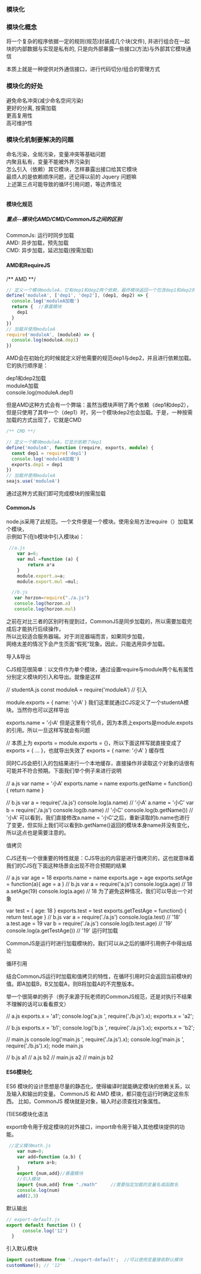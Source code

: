 ### 模块化

### 模块化概念
将一个复杂的程序依据一定的规则(规范)封装成几个块(文件), 并进行组合在一起     <br>
块的内部数据与实现是私有的, 只是向外部暴露一些接口(方法)与外部其它模块通信

本质上就是一种提供对外通信接口，进行代码切分/组合的管理方式

### 模块化的好处
避免命名冲突(减少命名空间污染)     <br>
更好的分离, 按需加载     <br>
更高复用性     <br>
高可维护性     <br>



### 模块化机制要解决的问题

命名污染，全局污染，变量冲突等基础问题     <br>
内聚且私有，变量不能被外界污染到     <br>
怎么引入（依赖）其它模块，怎样暴露出接口给其它模块     <br>
最烦人的是依赖顺序问题，还记得以前的 Jquery 问题嘛     <br>
上述第三点可能导致的循环引用问题，等边界情况     

```js
```

#### 模块化规范

##### 重点--模块化AMD/CMD/CommonJS之间的区别
CommonJs: 运行时同步加载    <br>
AMD: 异步加载，预先加载    <br>
CMD: 异步加载，延迟加载(按需加载)

#### AMD和RequireJS

/** AMD **/
```ts
// 定义一个模块moduleA，它有dep1和dep2两个依赖，最终模块返回一个包含dep1和dep2的对象
define('moduleA', ['dep1', 'dep2'], (dep1, dep2) => {
  console.log('moduleA加载')
  return {  //暴露模块
    dep1
  }
})
// 加载并使用moduleA
require('moduleA', (moduleA) => {
  console.log(moduleA.dep1)
})
```
AMD会在初始化的时候就定义好他需要的规范dep1与dep2，并且进行依赖加载。它的执行顺序是：

dep1和dep2加载    <br>
moduleA加载    <br>
console.log(moduleA.dep1)    <br>

但是AMD这种方式会有一个弊端：虽然当模块声明了两个依赖（dep1和dep2），但是只使用了其中一个（dep1）时，另一个模块dep2也会加载。于是，一种按需加载的方式出现了，它就是CMD

```ts
/** CMD **/

// 定义一个模块moduleA，它显示依赖了dep1
define('moduleA', function (require, exports, module) {
  const dep1 = require('dep1')
  console.log('moduleA加载')
  exports.dep1 = dep1
})
// 加载并使用moduleA
seajs.use('moduleA')

```
通过这种方式我们即可完成模块的按需加载

#### CommonJs
node.js采用了此规范。一个文件便是一个模块。使用全局方法require（）加载某个模块，<br>
示例如下(在b模块中引入模块a)：
```ts
 //a.js
    var a=6;
    var mul =function (a) {
        return a*a
    }
    module.export.a=a;
    module.export.mul =mul;
```
```ts
  //b.js
   var horzon=require("./a.js")
   console.log(horzon.a)
   console.log(horzon.mul)
```
之前在对比三者的区别时有提到过，CommonJS是同步加载的，所以需要加载完成后才能执行后续操作，    <br>
所以比较适合服务器端。对于浏览器端而言，如果同步加载，    <br>
网络太差的情况下会产生页面“假死”现象。因此，只能选用异步加载。


导入&导出

CJS规范很简单：以文件作为单个模块，通过设置require与module两个私有属性分别定义模块的引入和导出。就像是这样

// studentA.js
const moduleA = require('moduleA') // 引入

module.exports = {
  name: '小A'
}
我们这里就通过CJS定义了一个studentA模块。当然你也可以这样导出

exports.name = '小A'
但是这里有个坑点，因为本质上exports是module.expots的引用。所以一旦这样写就会有问题

// 本质上为 exports = module.exports = {}，所以下面这样写就直接变成了 exports = { ... }，也就导出失效了
exports = {
  name: '小A'
}
缓存性

同时CJS会把引入的包结果进行一个本地缓存，直接操作并读取这个对象的话很有可能并不符合预期。下面我们举个例子来进行说明

// a.js
var name = '小A'
exports.name = name
exports.getName = function() {
    return name
}

// b.js
var a = require('./a.js')
console.log(a.name) // '小A'
a.name = '小C'
var b = require('./a.js')
console.log(b.name) // '小C'
console.log(b.getName()) // '小A'
可以看到，我们直接修改a.name = '小C'之后，重新读取的b.name也进行了变更，但实际上我们可以看到b.getName()返回的模块本身name并没有变化，所以这点也是需要注意的。

值拷贝

CJS还有一个很重要的特性就是：CJS导出的内容是进行值拷贝的，这也就意味着我们的CJS在下面这种场景会出现不符合预期的结果

// a.js
var age = 18
exports.name = name
exports.age = age
exports.setAge = function(a){
    age = a
}
// b.js
var a = require('a.js')
console.log(a.age) // 18
a.setAge(19)
console.log(a.age) // 18
为了避免这种情况，我们可以导出一个对象

var test = {
    age: 18
}
exports.test = test
exports.getTestAge = function() {
    return test.age
}
// b.js
var a = require('./a.js')
console.log(a.test) // '18'
a.test.age = 19
var b = require('./a.js')
console.log(b.test.age) // '19'
console.log(a.getTestAge()) // '19'
运行时加载

CommonJS是运行时进行加载模块的，我们可以从之后的循环引用例子中得出结论

循环引用

结合CommonJS运行时加载和值拷贝的特性，在循环引用时只会返回当前模块的值。即A加载B，B又加载A，则B将加载A的不完整版本。

举一个很简单的例子（例子来源于阮老师的CommonJS规范，还是对执行不结果不理解的话可以看看原文）

// a.js
exports.x = 'a1';
console.log('a.js ', require('./b.js').x);
exports.x = 'a2';

// b.js
exports.x = 'b1';
console.log('b.js ', require('./a.js').x);
exports.x = 'b2';

// main.js
console.log('main.js ', require('./a.js').x);
console.log('main.js ', require('./b.js').x);
node main.js

// b.js a1
// a.js b2
// main.js a2
// main.js b2

#### ES6模块化

ES6 模块的设计思想是尽量的静态化，使得编译时就能确定模块的依赖关系，以及输入和输出的变量。
CommonJS 和 AMD 模块，都只能在运行时确定这些东西。
比如，CommonJS 模块就是对象，输入时必须查找对象属性。

(1)ES6模块化语法

export命令用于规定模块的对外接口，import命令用于输入其他模块提供的功能。
```ts
 //定义模块math.js
    var num=0;
    var add=function (a,b) {
        return a+b;
    }
    export {num,add}//暴露模块
    //引入模块
    import {num,add} from "./math"     //需要指定加载的变量名或函数名
    console.log(num)
    add(2,3)

```
默认输出
```ts
// export-default.js
export default function () {
      console.log('12')
  }
```
引入默认模块
```ts
import customName from './export-default';  //可以使用变量接收默认模块
customName(); // '12'
```
